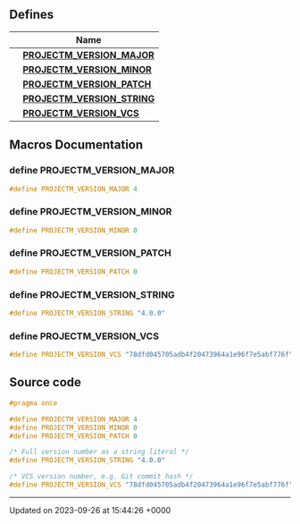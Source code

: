 

## Defines

|                | Name           |
| -------------- | -------------- |
|  | **[PROJECTM_VERSION_MAJOR](http://localhost:3000/projects/projectm/api/version#define-projectm-version-major)**  |
|  | **[PROJECTM_VERSION_MINOR](http://localhost:3000/projects/projectm/api/version#define-projectm-version-minor)**  |
|  | **[PROJECTM_VERSION_PATCH](http://localhost:3000/projects/projectm/api/version#define-projectm-version-patch)**  |
|  | **[PROJECTM_VERSION_STRING](http://localhost:3000/projects/projectm/api/version#define-projectm-version-string)**  |
|  | **[PROJECTM_VERSION_VCS](http://localhost:3000/projects/projectm/api/version#define-projectm-version-vcs)**  |




## Macros Documentation

### define PROJECTM_VERSION_MAJOR

```cpp
#define PROJECTM_VERSION_MAJOR 4
```


### define PROJECTM_VERSION_MINOR

```cpp
#define PROJECTM_VERSION_MINOR 0
```


### define PROJECTM_VERSION_PATCH

```cpp
#define PROJECTM_VERSION_PATCH 0
```


### define PROJECTM_VERSION_STRING

```cpp
#define PROJECTM_VERSION_STRING "4.0.0"
```


### define PROJECTM_VERSION_VCS

```cpp
#define PROJECTM_VERSION_VCS "78dfd045705adb4f20473964a1e96f7e5abf776f"
```


## Source code

```cpp
#pragma once

#define PROJECTM_VERSION_MAJOR 4
#define PROJECTM_VERSION_MINOR 0
#define PROJECTM_VERSION_PATCH 0

/* Full version number as a string literal */
#define PROJECTM_VERSION_STRING "4.0.0"

/* VCS version number, e.g. Git commit hash */
#define PROJECTM_VERSION_VCS "78dfd045705adb4f20473964a1e96f7e5abf776f"
```


-------------------------------

Updated on 2023-09-26 at 15:44:26 +0000
